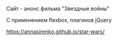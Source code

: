 Сайт - анонс фильма "Звездные войны"

С применением flexbox, плагинов jQuery

https://annasirenko.github.io/star-wars/
